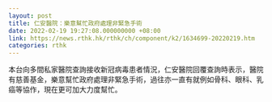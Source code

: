 ```yaml
---
layout: post
title: 仁安醫院：樂意幫忙政府處理非緊急手術
date: 2022-02-19 19:27:08.000000000 +08:00
link: https://news.rthk.hk/rthk/ch/component/k2/1634699-20220219.htm
categories: rthk
---
```


本台向多間私家醫院查詢接收新冠病毒患者情況，仁安醫院回覆查詢時表示，醫院有慈善基金，樂意幫忙政府處理非緊急手術，過往亦一直有就例如骨科、眼科、乳癌等協作，現在更可加大力度幫忙。
